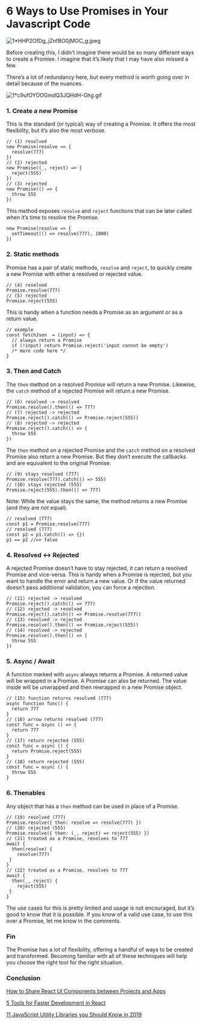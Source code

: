 # 6 Ways to Use Promises in Your Javascript Code

![1*HHP2OfDg_jZnfBO0jMOC_g.jpeg](https://miro.medium.com/max/1280/1*HHP2OfDg_jZnfBO0jMOC_g.jpeg)

Before creating this, I didn’t imagine there would be so many different ways to create a Promise.
I imagine that it’s likely that I may have also missed a few.

There’s a lot of redundancy here, but every method is worth going over in detail because of the nuances.




![1*c9ufOYOOGmdQ3JQHdH-Ghg.gif](https://miro.medium.com/max/1839/1*c9ufOYOOGmdQ3JQHdH-Ghg.gif)

### 1. Create a new Promise

This is the standard (or typical) way of creating a Promise. It offers the most flexibility, but it’s also the most verbose.

```
// (1) resolved
new Promise(resolve => {
  resolve(777)
})
// (2) rejected
new Promise((_, reject) => {
  reject(555)
})
// (3) rejected
new Promise(() => {
  throw 555
})
```

This method exposes `resolve` and `reject` functions that can be later called when it’s time to resolve the Promise.

```
new Promise(resolve => {
  setTimeout(() => resolve(777), 1000)
})
```

### 2. Static methods

Promise has a pair of static methods, `resolve` and `reject`, to quickly create a new Promise with either a resolved or rejected value.

```
// (4) resolved
Promise.resolve(777)
// (5) rejected
Promise.reject(555)
```

This is handy when a function needs a Promise as an argument or as a return value.

```
// example
const fetchJson  = (input) => {
  // always return a Promise
  if (!input) return Promise.reject('input cannot be empty')
  /* more code here */
}
```

### 3. Then and Catch

The `then` method on a resolved Promise will return a new Promise.
Likewise, the `catch` method of a rejected Promise will return a new Promise.

```
// (6) resolved -> resolved
Promise.resolve().then(() => 777)
// (7) rejected -> rejected
Promise.reject().catch(() => Promise.reject(555))
// (8) rejected -> rejected
Promise.reject().catch(() => {
  throw 555
})
```

The `then` method on a rejected Promise and the `catch` method on a resolved Promise also return a new Promise. But they don’t execute the callbacks and are equivalent to the original Promise.

```
// (9) stays resolved (777)
Promise.resolve(777).catch(() => 555)
// (10) stays rejected (555)
Promise.reject(555).then(() => 777)
```

Note: While the value stays the same, the method returns a new Promise (and they are *not* equal).

```
// resolved (777)
const p1 = Promise.resolve(777)
// resolved (777)
const p2 = p1.catch(() => {})
p1 == p2 //=> false
```

### 4. Resolved <-> Rejected

A rejected Promise doesn’t have to stay rejected, it can return a resolved Promise and vice-versa.
This is handy when a Promise is rejected, but you want to handle the error and return a new value.
Or if the value returned doesn’t pass additional validation, you can force a rejection.

```
// (11) rejected -> resolved
Promise.reject().catch(() => 777)
// (12) rejected -> resolved
Promise.reject().catch(() => Promise.resolve(777))
// (13) resolved -> rejected
Promise.resolve().then(() => Promise.reject(555))
// (14) resolved -> rejected
Promise.resolve().then(() => {
  throw 555
})
```

### 5. Async / Await

A function marked with `async` always returns a Promise.
A returned value will be wrapped in a Promise.
A Promise can also be returned. The value inside will be unwrapped and then rewrapped in a new Promise object.

```
// (15) function returns resolved (777)
async function func() {
  return 777
}
// (16) arrow returns resolved (777)
const func = async () => {
  return 777
}
// (17) return rejected (555)
const func = async () {
  return Promise.reject(555)
}
// (18) return rejected (555)
const func = async () {
  throw 555
}
```

### 6. Thenables

Any object that has a `then` method can be used in place of a Promise.

```
// (19) resolved (777)
Promise.resolve({ then: resolve => resolve(777) })
// (20) rejected (555)
Promise.resolve({ then: (_, reject) => reject(555) })
// (21) treated as a Promise, resolves to 777
await {
  then(resolve) {
    resolve(777)
 }
}
// (22) treated as a Promise, resolves to 777
await {
  then(_, reject) {
    reject(555)
 }
}
```

The use cases for this is pretty limited and usage is not encouraged, but it’s good to know that it is possible.
 If you know of a valid use case, to use this over a Promise, let me know in the comments.

### Fin

The Promise has a lot of flexibility, offering a handful of ways to be created and transformed.
Becoming familiar with all of these techniques will help you choose the right tool for the right situation.

### Conclusion

[How to Share React UI Components between Projects and Apps](https://blog.bitsrc.io/how-to-easily-share-react-components-between-projects-3dd42149c09)

[5 Tools for Faster Development in React](https://blog.bitsrc.io/5-tools-for-faster-development-in-react-676f134050f2)

[11 JavaScript Utility Libraries you Should Know in 2019](https://blog.bitsrc.io/11-javascript-utility-libraries-you-should-know-in-2018-3646fb31ade)

